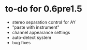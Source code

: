 # to-do for 0.6pre1.5

- stereo separation control for AY
- "paste with instrument"
- channel appearance settings
- auto-detect system
- bug fixes
